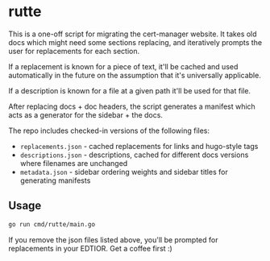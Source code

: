 # rutte

This is a one-off script for migrating the cert-manager website. It takes
old docs which might need some sections replacing, and iteratively prompts
the user for replacements for each section.

If a replacement is known for a piece of text, it'll be cached and used
automatically in the future on the assumption that it's universally applicable.

If a description is known for a file at a given path it'll be used for that file.

After replacing docs + doc headers, the script generates a manifest which acts
as a generator for the sidebar + the docs.

The repo includes checked-in versions of the following files:

- `replacements.json` - cached replacements for links and hugo-style tags
- `descriptions.json` - descriptions, cached for different docs versions where filenames are unchanged
- `metadata.json` - sidebar ordering weights and sidebar titles for generating manifests


## Usage

```bash
go run cmd/rutte/main.go
```

If you remove the json files listed above, you'll be prompted for replacements in your EDTIOR. Get
a coffee first :)
